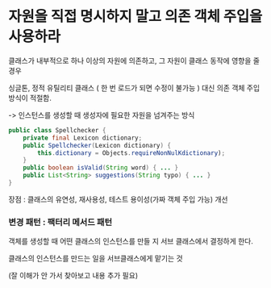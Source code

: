 # 자원을 직접 명시하지 말고 의존 객체 주입을 사용하라
 

클래스가 내부적으로 하나 이상의 자원에 의존하고, 그 자원이 클래스 동작에 영향을 줄 경우

싱글톤, 정적 유틸리티 클래스 ( 한 번 로드가 되면 수정이 불가능 ) 대신 의존 객체 주입 방식이 적절함.

-> 인스턴스를 생성할 때 생성자에 필요한 자원을 넘겨주는 방식

```java
public class Spellchecker {
	private final Lexicon dictionary;
	public Spellchecker(Lexicon dictionary) {
		this.dictionary = Objects.requireNonNulKdictionary);
	}
	public boolean isValid(String word) { ... }
	public List<String> suggestions(String typo) { ... }
}
```
장점 : 클래스의 유연성, 재사용성, 테스트 용이성(가짜 객체 주입 가능) 개선

 

### 변경 패턴 : 팩터리 메서드 패턴

객체를 생성할 때 어떤 클래스의 인스턴스를 만들 지 서브 클래스에서 결정하게 한다.

클래스의 인스턴스를 만드는 일을 서브클래스에게 맡기는 것

(잘 이해가 안 가서 찾아보고 내용 추가 필요)
